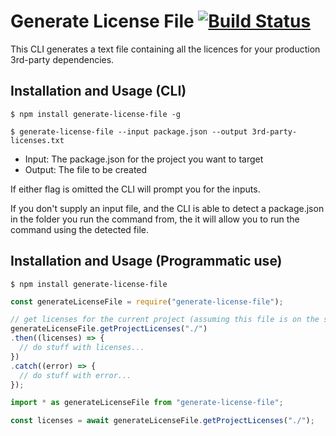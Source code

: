 # Generate License File [![Build Status](https://dev.azure.com/tobysmith568/Generate-License-File/_apis/build/status/tobysmith568.Generate-License-File?branchName=master)](https://dev.azure.com/tobysmith568/Generate-License-File/_build/latest?definitionId=15&branchName=master)

This CLI generates a text file containing all the licences for your production 3rd-party dependencies.

## Installation and Usage (CLI)
```
$ npm install generate-license-file -g

$ generate-license-file --input package.json --output 3rd-party-licenses.txt
```
- Input: The package.json for the project you want to target
- Output: The file to be created

If either flag is omitted the CLI will prompt you for the inputs.

If you don't supply an input file, and the CLI is able to detect a package.json in the folder you run the command from, the it will allow you to run the command using the detected file.

## Installation and Usage (Programmatic use)
```
$ npm install generate-license-file
```
```js
const generateLicenseFile = require("generate-license-file");

// get licenses for the current project (assuming this file is on the same level as the package.json)
generateLicenseFile.getProjectLicenses("./")
.then((licenses) => {
  // do stuff with licenses...
})
.catch((error) => {
  // do stuff with error...
});
```
```ts
import * as generateLicenseFile from "generate-license-file";

const licenses = await generateLicenseFile.getProjectLicenses("./");
```
